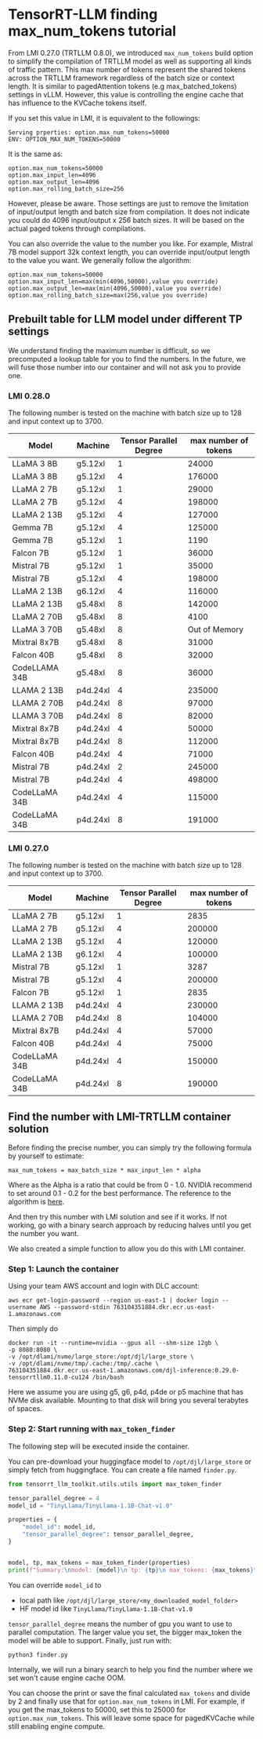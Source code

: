 # TensorRT-LLM finding max_num_tokens tutorial

From LMI 0.27.0 (TRTLLM 0.8.0), we introduced `max_num_tokens` build option to simplify the compilation of TRTLLM model as well as supporting all kinds of traffic pattern.
This max number of tokens represent the shared tokens across the TRTLLM framework regardless of the batch size or context length.
It is similar to pagedAttention tokens (e.g max_batched_tokens) settings in vLLM. However, this value is controlling the engine cache that has influence to the KVCache tokens itself.

If you set this value in LMI, it is equivalent to the followings:

```
Serving prperties: option.max_num_tokens=50000
ENV: OPTION_MAX_NUM_TOKENS=50000
```

It is the same as:

```
option.max_num_tokens=50000
option.max_input_len=4096
option.max_output_len=4096
option.max_rolling_batch_size=256
```

However, please be aware. Those settings are just to remove the limitation of input/output length and batch size from compilation.
It does not indicate you could do 4096 input/output x 256 batch sizes. It will be based on the actual paged tokens through compilations.

You can also override the value to the number you like. 
For example, Mistral 7B model support 32k context length, you can override input/output length to the value you want. We generally follow the algorithm:

```
option.max_num_tokens=50000
option.max_input_len=max(min(4096,50000),value you override)
option.max_output_len=max(min(4096,50000),value you override)
option.max_rolling_batch_size=max(256,value you override)
```

## Prebuilt table for LLM model under different TP settings

We understand finding the maximum number is difficult, so we precomputed a lookup table for you to find the numbers.
In the future, we will fuse those number into our container and will not ask you to provide one.

### LMI 0.28.0

The following number is tested on the machine with batch size up to 128 and input context up to 3700.

| Model         | Machine  | Tensor Parallel Degree | max number of tokens | 
|---------------|----------|------------------------|----------------------|
| LLaMA 3 8B    | g5.12xl  | 1	                     | 24000                |
| LLaMA 3 8B    | g5.12xl  | 4	                     | 176000               |
| LLaMA 2 7B    | g5.12xl  | 1	                     | 29000                |
| LLaMA 2 7B    | g5.12xl  | 4	                     | 198000               | 
| LLaMA 2 13B   | g5.12xl  | 4                      | 127000               |  
| Gemma 7B      | g5.12xl  | 4                      | 125000               |  
| Gemma 7B      | g5.12xl  | 1                      | 1190                 |  
| Falcon 7B     | g5.12xl  | 1                      | 36000                |  
| Mistral 7B    | g5.12xl  | 1                      | 35000                |  
| Mistral 7B    | g5.12xl  | 4                      | 198000               |  
| LLaMA 2 13B   | g6.12xl  | 4                      | 116000               |
| LLaMA 2 13B   | g5.48xl  | 8                      | 142000               |  
| LLaMA 2 70B   | g5.48xl  | 8                      | 4100                 |  
| LLaMA 3 70B   | g5.48xl  | 8                      | Out of Memory        |  
| Mixtral 8x7B  | g5.48xl  | 8                      | 31000                |  
| Falcon 40B    | g5.48xl  | 8                      | 32000                |  
| CodeLLAMA 34B | g5.48xl  | 8                      | 36000                |
| LLAMA 2 13B   | p4d.24xl | 4                      | 235000               | 
| LLAMA 2 70B   | p4d.24xl | 8                      | 97000                | 
| LLAMA 3 70B   | p4d.24xl | 8                      | 82000                | 
| Mixtral 8x7B  | p4d.24xl | 4                      | 50000                | 
| Mixtral 8x7B  | p4d.24xl | 8                      | 112000               | 
| Falcon 40B    | p4d.24xl | 4                      | 71000                | 
| Mistral 7B    | p4d.24xl | 2                      | 245000               | 
| Mistral 7B    | p4d.24xl | 4                      | 498000               | 
| CodeLLaMA 34B | p4d.24xl | 4                      | 115000               | 
| CodeLLaMA 34B | p4d.24xl | 8                      | 191000               |

### LMI 0.27.0

The following number is tested on the machine with batch size up to 128 and input context up to 3700.

| Model         | Machine  | Tensor Parallel Degree | max number of tokens | 
|---------------|----------|------------------------|----------------------|
| LLaMA 2 7B    | g5.12xl  | 1	                     | 2835                 |
| LLaMA 2 7B    | g5.12xl  | 4	                     | 200000               | 
| LLaMA 2 13B   | g5.12xl  | 4                      | 120000               |  
| LLaMA 2 13B   | g6.12xl  | 4                      | 100000               |  
| Mistral 7B    | g5.12xl  | 1                      | 3287                 |  
| Mistral 7B    | g5.12xl  | 4                      | 200000               | 
| Falcon 7B     | g5.12xl  | 1                      | 2835                 | 
| LLAMA 2 13B   | p4d.24xl | 4                      | 230000               | 
| LLAMA 2 70B   | p4d.24xl | 8                      | 104000               | 
| Mixtral 8x7B  | p4d.24xl | 4                      | 57000                | 
| Falcon 40B    | p4d.24xl | 4                      | 75000                | 
| CodeLLaMA 34B | p4d.24xl | 4                      | 150000               | 
| CodeLLaMA 34B | p4d.24xl | 8                      | 190000               | 

## Find the number with LMI-TRTLLM container solution

Before finding the precise number, you can simply try the following formula by yourself to estimate:

```
max_num_tokens = max_batch_size * max_input_len * alpha
```

Where as the Alpha is a ratio that could be from 0 - 1.0. NVIDIA recommend to set around 0.1 - 0.2 for the best performance.
The reference to the algorithm is [here](https://github.com/NVIDIA/TensorRT-LLM/blob/v0.9.0/docs/source/perf_best_practices.md#maximum-number-of-tokens).

And then try this number with LMI solution and see if it works. 
If not working, go with a binary search approach by reducing halves until you get the number you want.

We also created a simple function to allow you do this with LMI container.

### Step 1: Launch the container

Using your team AWS account and login with DLC account:

```
aws ecr get-login-password --region us-east-1 | docker login --username AWS --password-stdin 763104351884.dkr.ecr.us-east-1.amazonaws.com
```

Then simply do

```
docker run -it --runtime=nvidia --gpus all --shm-size 12gb \
-p 8080:8080 \
-v /opt/dlami/nvme/large_store:/opt/djl/large_store \
-v /opt/dlami/nvme/tmp/.cache:/tmp/.cache \
763104351884.dkr.ecr.us-east-1.amazonaws.com/djl-inference:0.29.0-tensorrtllm0.11.0-cu124 /bin/bash
```

Here we assume you are using g5, g6, p4d, p4de or p5 machine that has NVMe disk available. 
Mounting to that disk will bring you several terabytes of spaces.

### Step 2: Start running with `max_token_finder`

The following step will be executed inside the container.

You can pre-download your huggingface model to `/opt/djl/large_store` or simply fetch from huggingface.
You can create a file named `finder.py`.

```python
from tensorrt_llm_toolkit.utils.utils import max_token_finder

tensor_parallel_degree = 4
model_id = "TinyLlama/TinyLlama-1.1B-Chat-v1.0"

properties = {
    "model_id": model_id,
    "tensor_parallel_degree": tensor_parallel_degree,
}


model, tp, max_tokens = max_token_finder(properties)
print(f"Summary:\nmodel: {model}\n tp: {tp}\n max_tokens: {max_tokens}")
```

You can override `model_id` to
- local path like `/opt/djl/large_store/<my_downloaded_model_folder>`
- HF model id like `TinyLlama/TinyLlama-1.1B-Chat-v1.0`

`tensor_parallel_degree` means the number of gpu you want to use to parallel computation.
The larger value you set, the bigger max_token the model will be able to support. Finally, just run with:

```
python3 finder.py
```

Internally, we will run a binary search to help you find the number where we set won't cause engine cache OOM.

You can choose the print or save the final calculated `max_tokens` and divide by 2 and finally use that for `option.max_num_tokens` in LMI.
For example, if you get the max_tokens to 50000, set this to 25000 for `option.max_num_tokens`. This will leave some space for pagedKVCache while still enabling engine compute.
